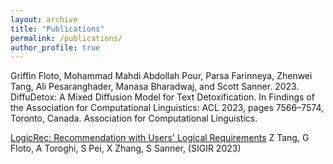 ```yaml
---
layout: archive
title: "Publications"
permalink: /publications/
author_profile: true
---
```

Griffin Floto, Mohammad Mahdi Abdollah Pour, Parsa Farinneya, Zhenwei Tang, Ali Pesaranghader, Manasa Bharadwaj, and Scott Sanner. 2023. DiffuDetox: A Mixed Diffusion Model for Text Detoxification. In Findings of the Association for Computational Linguistics: ACL 2023, pages 7566–7574, Toronto, Canada. Association for Computational Linguistics.

[LogicRec: Recommendation with Users' Logical Requirements](https://dl.acm.org/doi/10.1145/3539618.3592012) Z Tang, G Floto, A Toroghi, S Pei, X Zhang, S Sanner, (SIGIR 2023)



<!-- {% if author.googlescholar %}
  You can also find my articles on <u><a href="{{author.googlescholar}}">my Google Scholar profile</a>.</u>
{% endif %}

{% include base_path %}

{% for post in site.publications reversed %}
  {% include archive-single.html %}
{% endfor %} -->

